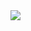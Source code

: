 <img src="https://capsule-render.vercel.app/api?type=waving&color=auto&height=300&section=header&text=Suyeon's%20GitHub&fontSize=90" />
